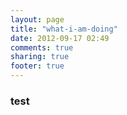 ```yaml
---
layout: page
title: "what-i-am-doing"
date: 2012-09-17 02:49
comments: true
sharing: true
footer: true
---
```



### test
